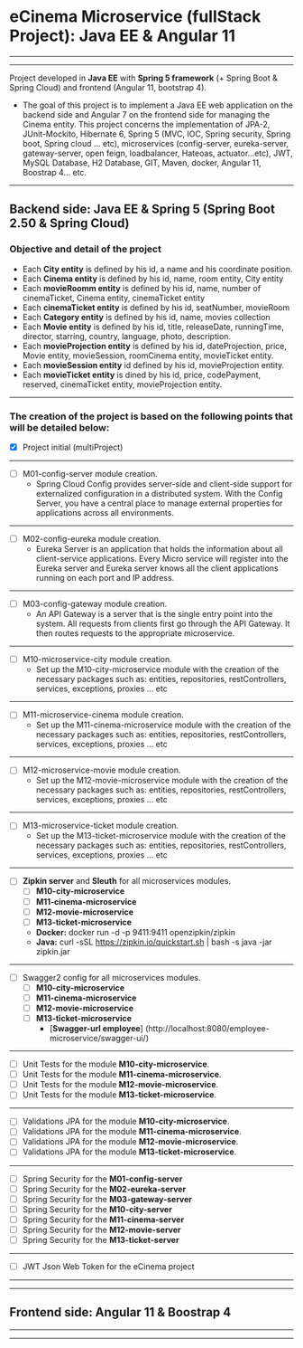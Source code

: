 # eCinema Microservice (fullStack Project): Java EE & Angular 11

***
***
Project developed in **Java EE** with **Spring 5 framework** (+ Spring Boot & Spring Cloud) and frontend (Angular 11, bootstrap 4).

- The goal of this project is to implement a Java EE web application on the backend side and Angular 7 on the frontend side for managing the Cinema entity.
  This project concerns the implementation of JPA-2, JUnit-Mockito, Hibernate 6, Spring 5 (MVC, IOC, Spring security, Spring boot, Spring cloud ... etc),
  microservices (config-server, eureka-server, gateway-server, open feign, loadbalancer, Hateoas, actuator...etc), JWT, MySQL Database, H2 Database, GIT, Maven, docker,
  Angular 11, Boostrap 4… etc.
***
## Backend side: Java EE & Spring 5 (Spring Boot 2.50 & Spring Cloud)

### Objective and detail of the project

   - Each **City entity** is defined by his id, a name and his coordinate position.
   - Each **Cinema entity** is defined by his id, name, room entity, City entity
   - Each **movieRoomm entity** is defined by his id, name, number of cinemaTicket, Cinema entity, cinemaTicket entity
   - Each **cinemaTicket entity** is defined by his id, seatNumber, movieRoom
   - Each **Category entity** is defined by his id, name, movies collection
   - Each **Movie entity** is defined by his id, title, releaseDate, runningTime, director, starring, country, language, photo, description.
   - Each **movieProjection entity** is defined by his id, dateProjection, price, Movie entity, movieSession, roomCinema entity, movieTicket entity.
   - Each **movieSession entity** id defined by his id, movieProjection entity.
   - Each **movieTicket entity** is dined by his id, price, codePayment, reserved, cinemaTicket entity, movieProjection entity.
***
### The creation of the project is based on the following points that will be detailed below:
   - [x] Project initial (multiProject)
   ***
   - [ ] M01-config-server module creation.
     - Spring Cloud Config provides server-side and client-side support for externalized configuration in a distributed system.
       With the Config Server, you have a central place to manage external properties for applications across all environments.
   ***
   - [ ] M02-config-eureka module creation.
     - Eureka Server is an application that holds the information about all client-service applications.
       Every Micro service will register into the Eureka server and Eureka server knows all the client applications running on each port and IP address.
   ***  
   - [ ] M03-config-gateway module creation.
     - An API Gateway is a server that is the single entry point into the system. All requests from clients first go through the API Gateway.
       It then routes requests to the appropriate microservice.
   ***  
   - [ ] M10-microservice-city module creation.
     - Set up the M10-city-microservice module with the creation of the necessary packages such as: entities, repositories, restControllers, services, exceptions, proxies ... etc
   ***
   - [ ] M11-microservice-cinema module creation.
     - Set up the M11-cinema-microservice module with the creation of the necessary packages such as: entities, repositories, restControllers, services, exceptions, proxies ... etc
   ***
   - [ ] M12-microservice-movie module creation.
     - Set up the M12-movie-microservice module with the creation of the necessary packages such as: entities, repositories, restControllers, services, exceptions, proxies ... etc
   ***
  - [ ] M13-microservice-ticket module creation.
    - Set up the M13-ticket-microservice module with the creation of the necessary packages such as: entities, repositories, restControllers, services, exceptions, proxies ... etc
  ***
  - [ ] **Zipkin server** and **Sleuth** for all microservices modules.
    - [ ] **M10-city-microservice**
    - [ ] **M11-cinema-microservice**
    - [ ] **M12-movie-microservice**
    - [ ] **M13-ticket-microservice**
    - **Docker:** docker run -d -p 9411:9411 openzipkin/zipkin
    - **Java:** curl -sSL https://zipkin.io/quickstart.sh | bash -s java -jar zipkin.jar
  ***    
  - [ ] Swagger2 config for all microservices modules.
    - [ ] **M10-city-microservice**
    - [ ] **M11-cinema-microservice**
    - [ ] **M12-movie-microservice**
    - [ ] **M13-ticket-microservice**
      - [**Swagger-url employee**] (http://localhost:8080/employee-microservice/swagger-ui/)
  ***    
   - [ ] Unit Tests for the module **M10-city-microservice**.
   - [ ] Unit Tests for the module **M11-cinema-microservice**.
   - [ ] Unit Tests for the module **M12-movie-microservice**.
   - [ ] Unit Tests for the module **M13-ticket-microservice**.
   ***
   - [ ] Validations JPA for the module **M10-city-microservice**.
   - [ ] Validations JPA for the module **M11-cinema-microservice**.
   - [ ] Validations JPA for the module **M12-movie-microservice**.
   - [ ] Validations JPA for the module **M13-ticket-microservice**.
   ***
   - [ ] Spring Security for the **M01-config-server** 
   - [ ] Spring Security for the **M02-eureka-server** 
   - [ ] Spring Security for the **M03-gateway-server** 
   - [ ] Spring Security for the **M10-city-server** 
   - [ ] Spring Security for the **M11-cinema-server** 
   - [ ] Spring Security for the **M12-movie-server** 
   - [ ] Spring Security for the **M13-ticket-server**
   ***
   - [ ] JWT Json Web Token for the eCinema project 
    
***
***
## Frontend side: Angular 11 & Boostrap 4
***
***

    
    